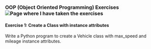 ### OOP (Object Oriented Programming) Exercises ![Page where I have taken the exercises]()
#### Exercise 1: Create a Class with instance attributes
Write a Python program to create a Vehicle class with max_speed and mileage instance attributes.